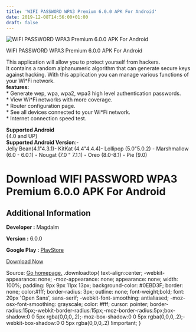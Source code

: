 ```yaml
---
title: 'WIFI PASSWORD WPA3 Premium 6.0.0 APK For Android'
date: 2019-12-08T14:56:00+01:00
draft: false
---
```


![WIFI PASSWORD WPA3 Premium 6.0.0 APK For Android](https://i1.wp.com/apkhome.net/wp-content/uploads/2019/12/WIFI-PASSWORD-WPA3-Premium-6.0.0.png "WIFI PASSWORD WPA3 Premium 6.0.0 APK For Android")

  

WIFI PASSWORD WPA3 Premium 6.0.0 APK For Android

This application will allow you to protect yourself from hackers.  
It contains a random alphanumeric algorithm that can generate secure keys against hacking. With this application you can manage various functions of your Wi\*Fi network.  
**features:**  
\* Generate wep, wpa, wpa2, wpa3 high level authentication passwords.  
\* View Wi\*Fi networks with more coverage.  
\* Router configuration page.  
\* See all devices connected to your Wi\*Fi network.  
\* Internet connection speed test.

**Supported Android**  
{4.0 and UP}  
**Supported Android Version**:-  
Jelly Bean(4.1"4.3.1)- KitKat (4.4"4.4.4)- Lollipop (5.0"5.0.2) - Marshmallow (6.0 - 6.0.1) - Nougat (7.0 " 7.1.1) - Oreo (8.0-8.1) - Pie (9.0)

Download WIFI PASSWORD WPA3 Premium 6.0.0 APK For Android
=========================================================

Additional Information
----------------------

**Developer :** Magdalm

**Version :** 6.0.0

**Google Play :** [PlayStore](https://play.google.com/store/apps/details?id=com.magdalm.wifipasswordwpa3)

  

[Download Now](https://store4app.co/post/wifi-password-wpa3-premium-6-0-0-apk-for-android_1575812766)

  
Source: [Go homepage.](https://store4app.co/post/wifi-password-wpa3-premium-6-0-0-apk-for-android_1575812766) .downloadtop{ text-align:center; -webkit-appearance: none; -moz-appearance: none; appearance: none; width: 100%; padding: 9px 9px 11px 13px; background-color: #0EBD3F; border: none; color:#fff; border-radius: 3px; outline: none; font-weight;bold; font: 20px 'Open Sans', sans-serif; -webkit-font-smoothing: antialiased; -moz-osx-font-smoothing: grayscale; color: #fff; cursor: pointer; border-radius:15px;-webkit-border-radius:15px;-moz-border-radius:5px;box-shadow:0 0 5px rgba(0,0,0,.2);-moz-box-shadow:0 0 5px rgba(0,0,0,.2);-webkit-box-shadow:0 0 5px rgba(0,0,0,.2) !important; }